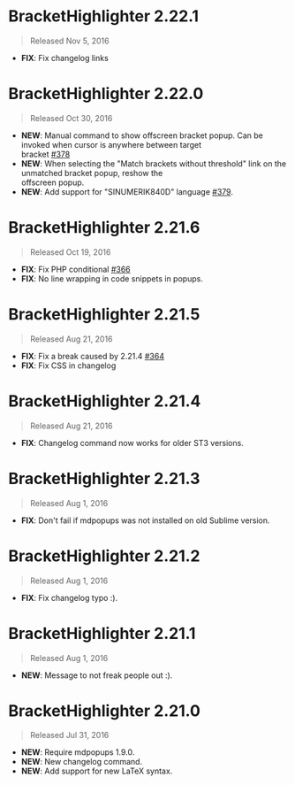 # BracketHighlighter 2.22.1
> Released Nov 5, 2016

- **FIX**: Fix changelog links

# BracketHighlighter 2.22.0
> Released Oct 30, 2016

- **NEW**: Manual command to show offscreen bracket popup.  Can be invoked when cursor is anywhere between target  
bracket [#378](https://github.com/facelessuser/BracketHighlighter/issues/378)
- **NEW**: When selecting the "Match brackets without threshold" link on the unmatched bracket popup, reshow the  
offscreen popup.
- **NEW**: Add support for "SINUMERIK840D" language [#379](https://github.com/facelessuser/BracketHighlighter/pull/379).

# BracketHighlighter 2.21.6
> Released Oct 19, 2016

- **FIX**: Fix PHP conditional [#366](https://github.com/facelessuser/BracketHighlighter/issues/366)
- **FIX**: No line wrapping in code snippets in popups.

# BracketHighlighter 2.21.5
> Released Aug 21, 2016

- **FIX**: Fix a break caused by 2.21.4 [#364](https://github.com/facelessuser/BracketHighlighter/issues/364)
- **FIX**: Fix CSS in changelog

# BracketHighlighter 2.21.4
> Released Aug 21, 2016

- **FIX**: Changelog command now works for older ST3 versions.

# BracketHighlighter 2.21.3
> Released Aug 1, 2016

- **FIX**: Don't fail if mdpopups was not installed on old Sublime version.

# BracketHighlighter 2.21.2
> Released Aug 1, 2016

- **FIX**: Fix changelog typo :).

# BracketHighlighter 2.21.1
> Released Aug 1, 2016

- **NEW**: Message to not freak people out :).

# BracketHighlighter 2.21.0
> Released Jul 31, 2016

- **NEW**: Require mdpopups 1.9.0.
- **NEW**: New changelog command.
- **NEW**: Add support for new LaTeX syntax.
